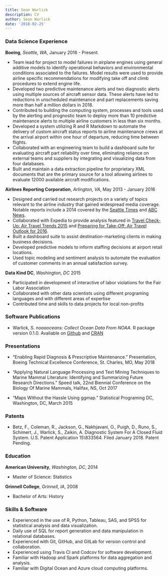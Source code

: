 ```yaml
---
title: Sean Warlick
description: CV
author: Sean Warlick
date: '2018-02-25'
---
```

### Data Science Experience  
**Boeing**, *Seattle, WA*, January 2016 - Present

* Team lead for project to model failures in airplane engines using general additive models to identify operational behaviors and environmental conditions associated to the failures. Model results were used to provide airline specific recommendations for modifying take off and climb procedures to extend engine life.  
* Developed two predictive maintenance alerts and two diagnostic alerts using multiple sources of aircraft sensor data. These alerts have led to reductions in unscheduled maintenance and part replacements saving more than half a million dollars in 2018.  
* Contributed to building the computing system, processes and tools used by the alerting and prognostic team to deploy more than 10 predictive maintenance alerts to multiple airline customers in less than six months.  
* Developed a system utilizing R and R Markdown to automate the delivery of custom aircraft status reports to airline maintenance crews at the arrival airport within one hour of departure, reducing time between flights.  
* Collaborated with an engineering team to build a dashboard suite for evaluating aircraft part reliability over time, eliminating reliance on external teams and suppliers by integrating and visualizing data from four databases.  
* Built and maintain a data extraction pipeline for proprietary XML documents that are the primary source for a tool allowing airlines to evaluate 12000 available aircraft modifications.  

**Airlines Reporting Corporation**, *Arlington, VA*,   May 2013 - January 2016 

* Designed and carried out research projects on a variety of topics relevant to the airline industry that gained widespread media coverage. Notable reports include a 2014 covered by the [Seattle Times](https://www.seattletimes.com/life/travel/best-times-to-buy-airline-tickets/) and [ABC News](https://abcnews.go.com/Travel/turns-sundays-best-day-buy-airfare/story?id=26422898).  
* Collaborated with Expedia to provide analysis featured in [Travel Check-Up: Air Travel Trends 2015](https://viewfinder.expedia.com/img/ARC_Half_Year_Data_Study_FINAL_060815.pdf?mcicid=social.vf) and [Preparing for Take-Off: Air Travel Outlook for 2016](https://viewfinder.expedia.com/img/HLG-ARC-Booklet.pdf).
* Built a dashboard suite to assist destination-marketing clients in making business decisions.  
* Developed predictive models to inform staffing decisions at airport retail locations.  
* Used topic modeling and sentiment analysis to automate the evaluation of customer comments in an annual satisfaction survey.  

**Data Kind DC**, *Washington, DC*   2015  

* Participated in development of interactive of labor violations for the Fair Labor Association  
* Collaborated with other data scientists using different programing languages and with different areas of expertise  
* Contributed time and skills to data projects for local non-profits  
  
### Software Publications  
  
* Warlick, S. *noaaoceans: Collect Ocean Data From NOAA.* R package version 0.1.0. Avaliable on [Github](https://github.com/warlicks/noaaoceans) and [CRAN](https://cran.r-project.org/web/packages/noaaoceans/index.html)  

### Presentations  
  
* “Enabling Rapid Diagnosis & Prescriptive Maintenance.” Presentation, Boeing Technical Excellence Conference, St. Charles, MO, May 2018  

* “Applying Natural Language Processing and Text Mining Techniques to Marine Mammal Literature: Identifying and Summarizing Future Research Directions.” Speed talk, 22nd Biennial Conference on the Biology Of Marine Mammals, Halifax, NS, Oct 2017  

* “Maps Without the Hassle Using ggmap.” Statistical Programing DC, Washington, DC, March 2015  
  
### Patents  
  
* Betz, F., Coleman, R., Jackson, G., Nakhjavani, O., Puigh, D., Runo, S., Schimert, J., Warlick, S., Zaikin, A. Diagnostic System For A Closed Fluid System. U.S. Patent Application 15\833564. Filed January 2018. Patent Pending.
  
### Education  
  
**American University**, *Washington, DC*,  2014  

* Master of Science: Statistics  

**Grinnell College**, *Grinnell, IA*, 2008  

* Bachelor of Arts: History
  
### Skills & Software
* Experienced in the use of R, Python, Tableau, SAS, and SPSS for statistical analysis and data visualization.
* Daily use of SQL for report generation and data manipulation in relational databases.
* Experienced with Git, GitHub, and GitLab for version control and collaboration.
* Experienced using Travis CI and Codcov for software development.
* Familiar with Hadoop and Spark platforms for data aggregation and analysis.
* Familiar with Digital Ocean and Azure cloud computing platforms.
